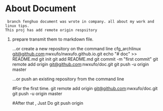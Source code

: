 # About Document
	 branch fenghuo document was wrote in company. all about my work and linux tips.
	This proj has add remote origin respsitory
1. prepare transmit them to markdown file.

	…or create a new repository on the command line
	cfg_archlinux
	git@github.com:nwxufo/nwxufo.github.io.git
	echo "# doc" >> README.md
	git init
	git add README.md
	git commit -m "first commit"
	git remote add origin git@github.com:nwxufo/doc.git
	git push -u origin master

	…or push an existing repository from the command line
	
	#For the first time.
	git remote add origin git@github.com:nwxufo/doc.git
	git push -u origin master 
	
	#After that , Just Do
	git push origin <branch>

